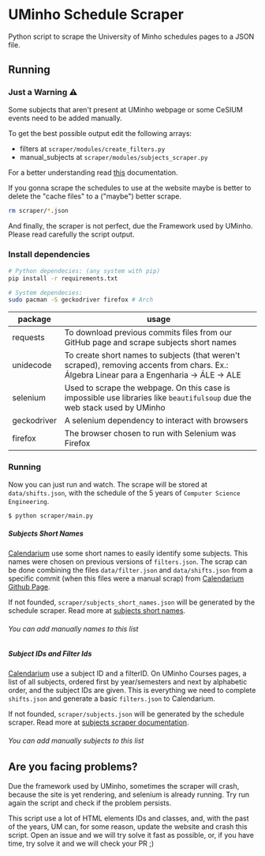 # UMinho Schedule Scraper

Python script to scrape the University of Minho schedules pages to a JSON file.

## Running

### Just a Warning ⚠️

Some subjects that aren't present at UMinho webpage or some CeSIUM events need to be added manually.

To get the best possible output edit the following arrays:

- filters at `scraper/modules/create_filters.py`
- manual_subjects at `scraper/modules/subjects_scraper.py`

For a better understanding read [this](https://github.com/cesium/calendarium/tree/master/scraper/modules#subjects-short-name) documentation.

If you gonna scrape the schedules to use at the website maybe is better to delete the "cache files" to a ("maybe") better scrape.

```bash
rm scraper/*.json
```

And finally, the scraper is not perfect, due the Framework used by UMinho. Please read carefully the script output.

### Install dependencies

```bash
# Python dependecies: (any system with pip)
pip install -r requirements.txt

# System dependecies:
sudo pacman -S geckodriver firefox # Arch
```

| package     | usage                                                                                                                                      |
| ----------- | ------------------------------------------------------------------------------------------------------------------------------------------ |
| requests    | To download previous commits files from our GitHub page and scrape subjects short names                                                    |
| unidecode   | To create short names to subjects (that weren't scraped), removing accents from chars. Ex.: Álgebra Linear para a Engenharia -> ÁLE -> ALE |
| selenium    | Used to scrape the webpage. On this case is impossible use libraries like `beautifulsoup` due the web stack used by UMinho                 |
| geckodriver | A selenium dependency to interact with browsers                                                                                            |
| firefox     | The browser chosen to run with Selenium was Firefox                                                                                        |

### Running

Now you can just run and watch. The scrape will be stored at `data/shifts.json`, with the schedule of the 5 years of `Computer Science Engineering`.

```bash
$ python scraper/main.py
```

##### Subjects Short Names

[Calendarium](https://calendario.cesium.di.uminho.pt/) use some short names to easily identify some subjects. This names were chosen on previous versions of `filters.json`. The scrap can be done combining the files `data/filter.json` and `data/shifts.json` from a specific commit (when this files were a manual scrap) from [Calendarium Github Page](https://github.com/cesium/calendarium).

If not founded, `scraper/subjects_short_names.json` will be generated by the schedule scraper. Read more at [subjects short names](./modules/README.md#subjects_short_names).

###### You can add manually names to this list

##### Subject IDs and Filter Ids

[Calendarium](https://calendario.cesium.di.uminho.pt/) use a subject ID and a filterID. On UMinho Courses pages, a list of all subjects, ordered first by year/semesters and next by alphabetic order, and the subject IDs are given. This is everything we need to complete `shifts.json` and generate a basic `filters.json` to Calendarium.

If not founded, `scraper/subjects.json` will be generated by the schedule scraper. Read more at [subjects scraper documentation](./modules/README.md#subject-id-and-a-filter-id-scraper).

###### You can add manually subjects to this list

## Are you facing problems?

Due the framework used by UMinho, sometimes the scraper will crash, because the site is yet rendering, and selenium is already running. Try run again the script and check if the problem persists.

This script use a lot of HTML elements IDs and classes, and, with the past of the years, UM can, for some reason, update the website and crash this script. Open an issue and we will try solve it fast as possible, or, if you have time, try solve it and we will check your PR ;)
